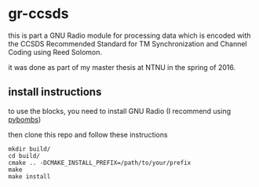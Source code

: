 # gr-ccsds

this is part a GNU Radio module for processing data which is encoded with the CCSDS Recommended Standard for TM Synchronization and Channel Coding using Reed Solomon.

it was done as part of my master thesis at NTNU in the spring of 2016.

## install instructions

to use the blocks, you need to install GNU Radio (I recommend using [pybombs](https://github.com/gnuradio/pybombs))

then clone this repo and follow these instructions

    mkdir build/
    cd build/
    cmake .. -DCMAKE_INSTALL_PREFIX=/path/to/your/prefix
    make
    make install
